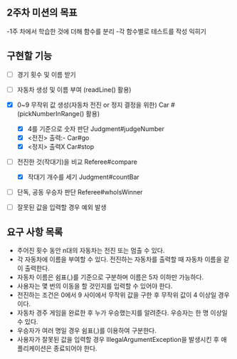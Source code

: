 ## 2주차 미션의 목표
-1주 차에서 학습한 것에 더해 함수를 분리
-각 함수별로 테스트를 작성 익히기


## 구현할 기능
- [ ] 경기 횟수 및 이름 받기
- [ ] 자동차 생성 및 이름 부여 (readLine() 활용)
- [x] 0~9 무작위 값 생성(자동차 전진 or 정지 결정을 위한) Car # (pickNumberInRange() 활용)
  - [x] 4를 기준으로 숫자 판단 Judgment#judgeNumber 
  - [x] <전진> 출력:- Car#go
  - [x] <정지> 출력X Car#stop  
- [ ] 전진한 것(작대기)을 비교 Referee#compare
  - [x] 작대기 개수를 세기 Judgment#countBar
- [ ] 단독, 공동 우승자 판단 Referee#whoIsWinner
- [ ] 잘못된 값을 입력할 경우 예외 발생


## 요구 사항 목록
- 주어진 횟수 동안 n대의 자동차는 전진 또는 멈출 수 있다.
- 각 자동차에 이름을 부여할 수 있다. 전진하는 자동차를 출력할 때 자동차 이름을 같이 출력한다.
- 자동차 이름은 쉼표(,)를 기준으로 구분하며 이름은 5자 이하만 가능하다.
- 사용자는 몇 번의 이동을 할 것인지를 입력할 수 있어야 한다.
- 전진하는 조건은 0에서 9 사이에서 무작위 값을 구한 후 무작위 값이 4 이상일 경우이다.
- 자동차 경주 게임을 완료한 후 누가 우승했는지를 알려준다. 우승자는 한 명 이상일 수 있다.
- 우승자가 여러 명일 경우 쉼표(,)를 이용하여 구분한다.
- 사용자가 잘못된 값을 입력할 경우 IllegalArgumentException을 발생시킨 후 애플리케이션은 종료되어야 한다.